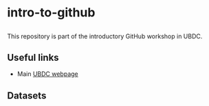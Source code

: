 # intro-to-github

## 

This repository is part of the introductory GitHub workshop in UBDC.

## Useful links

* Main [UBDC webpage](https://www.ubdc.ac.uk/)

## Datasets

